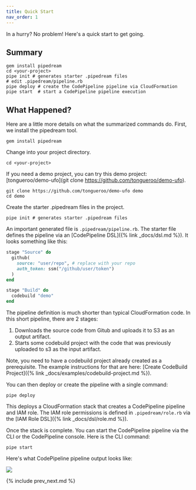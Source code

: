 ```yaml
---
title: Quick Start
nav_order: 1
---
```


In a hurry? No problem!  Here's a quick start to get going.

## Summary

    gem install pipedream
    cd <your-project>
    pipe init # generates starter .pipedream files
    # edit .pipedream/pipeline.rb
    pipe deploy # create the CodePipeline pipeline via CloudFormation
    pipe start  # start a CodePipeline pipeline execution

## What Happened?

Here are a little more details on what the summarized commands do. First, we install the pipedream tool.

    gem install pipedream

Change into your project directory.

    cd <your-project>

If you need a demo project, you can try this demo project: [tongueroo/demo-ufo](git clone https://github.com/tongueroo/demo-ufo).

    git clone https://github.com/tongueroo/demo-ufo demo
    cd demo

Create the starter .pipedream files in the project.

    pipe init # generates starter .pipedream files

An important generated file is `.pipedream/pipeline.rb`. The starter file defines the pipeline via an [CodePipeline DSL]({% link _docs/dsl.md %}). It looks something like this:

```ruby
stage "Source" do
  github(
    source: "user/repo", # replace with your repo
    auth_token: ssm("/github/user/token")
  )
end

stage "Build" do
  codebuild "demo"
end
```

The pipeline definition is much shorter than typical CloudFormation code. In this short pipeline, there are 2 stages:

1. Downloads the source code from Gitub and uploads it to S3 as an output artifact.
2. Starts some codebuild project with the code that was previously uploaded to s3 as the input artifact.

Note, you need to have a codebuild project already created as a prerequisite. The example instructions for that are here: [Create CodeBuild Project]({% link _docs/examples/codebuild-project.md %}).

You can then deploy or create the pipeline with a single command:

    pipe deploy

This deploys a CloudFormation stack that creates a CodePipeline pipeline and IAM role.  The IAM role permissions is defined in `.pipedream/role.rb` via the [IAM Role DSL]({% link _docs/dsl/role.md %}).

Once the stack is complete. You can start the CodePipeline pipeline via the CLI or the CodePipeline console.  Here is the CLI command:

    pipe start

Here's what CodePipeline pipeline output looks like:

![](/img/docs/codepipeline-output.png)

{% include prev_next.md %}